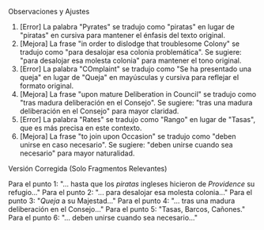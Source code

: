 Observaciones y Ajustes

1. [Error] La palabra "Pyrates" se tradujo como "piratas" en lugar de "piratas" en cursiva para mantener el énfasis del texto original.
2. [Mejora] La frase "in order to dislodge that troublesome Colony" se tradujo como "para desalojar esa colonia problemática". Se sugiere: "para desalojar esa molesta colonia" para mantener el tono original.
3. [Error] La palabra "COmplaint" se tradujo como "Se ha presentado una queja" en lugar de "Queja" en mayúsculas y cursiva para reflejar el formato original.
4. [Mejora] La frase "upon mature Deliberation in Council" se tradujo como "tras madura deliberación en el Consejo". Se sugiere: "tras una madura deliberación en el Consejo" para mayor claridad.
5. [Error] La palabra "Rates" se tradujo como "Rango" en lugar de "Tasas", que es más precisa en este contexto.
6. [Mejora] La frase "to join upon Occasion" se tradujo como "deben unirse en caso necesario". Se sugiere: "deben unirse cuando sea necesario" para mayor naturalidad.

Versión Corregida (Solo Fragmentos Relevantes)

Para el punto 1: "... hasta que los *piratas* ingleses hicieron de *Providence* su refugio..."
Para el punto 2: "... para desalojar esa molesta colonia..."
Para el punto 3: "*Queja* a su Majestad..."
Para el punto 4: "... tras una madura deliberación en el Consejo..."
Para el punto 5: "Tasas, Barcos, Cañones."
Para el punto 6: "... deben unirse cuando sea necesario..."